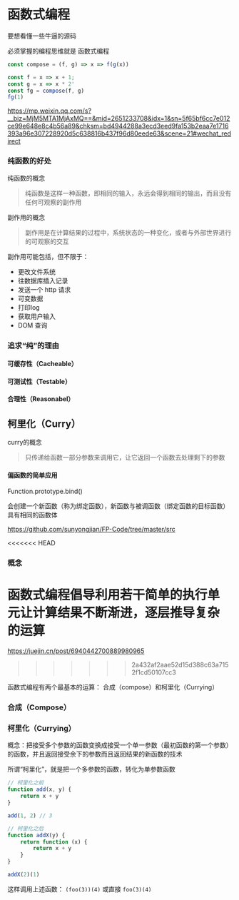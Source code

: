 # 函数式编程



要想看懂一些牛逼的源码

必须掌握的编程思维就是 函数式编程

```javascript
const compose = (f, g) => x => f(g(x))

const f = x => x + 1;
const g = x => x * 2'
const fg = compose(f, g)
fg(1)
```





https://mp.weixin.qq.com/s?__biz=MjM5MTA1MjAxMQ==&mid=2651233708&idx=1&sn=5f65bf6cc7e012ce99e648e8c4b56a89&chksm=bd4944288a3ecd3eed9fa153b2eaa7e1716393a96e307228920d5c638816b437f96d80eede63&scene=21#wechat_redirect



### 纯函数的好处

纯函数的概念

> 纯函数是这样一种函数，即相同的输入，永远会得到相同的输出，而且没有任何可观察的副作用



副作用的概念

> 副作用是在计算结果的过程中，系统状态的一种变化，或者与外部世界进行的可观察的交互



副作用可能包括，但不限于：

- 更改文件系统
- 往数据库插入记录
- 发送一个 http 请求
- 可变数据
- 打印log
- 获取用户输入
- DOM 查询



### 追求“纯”的理由

#### 可缓存性（Cacheable）



#### 可测试性（Testable）



#### 合理性（Reasonabel）





## 柯里化（Curry）

curry的概念

> 只传递给函数一部分参数来调用它，让它返回一个函数去处理剩下的参数





#### 偏函数的简单应用

Function.prototype.bind()

会创建一个新函数（称为绑定函数），新函数与被调函数（绑定函数的目标函数）具有相同的函数体







https://github.com/sunyongjian/FP-Code/tree/master/src





<<<<<<< HEAD
### 概念

函数式编程倡导**利用若干简单的执行单元**让计算结果不断渐进，逐层推导复杂的运算
=======
https://juejin.cn/post/6940442700889980965
>>>>>>> 2a432af2aae52d15d388c63a7152f1cd50107cc3

函数式编程有两个最基本的运算： 合成（compose）和柯里化（Currying）



### 合成（Compose）

### 柯里化（Currying）

概念：把接受多个参数的函数变换成接受一个单一参数（最初函数的第一个参数）的函数，并且返回接受余下的参数而且返回结果的新函数的技术

所谓“柯里化”，就是把一个多参数的函数，转化为单参数函数

```javascript
// 柯里化之前
function add(x, y) {
    return x + y
}

add(1, 2) // 3

// 柯里化之后
function addX(y) {
    return function (x) {
        return x + y
    }
}

addX(2)(1)
```

这样调用上述函数： `(foo(3))(4)` 或直接 `foo(3)(4)`







